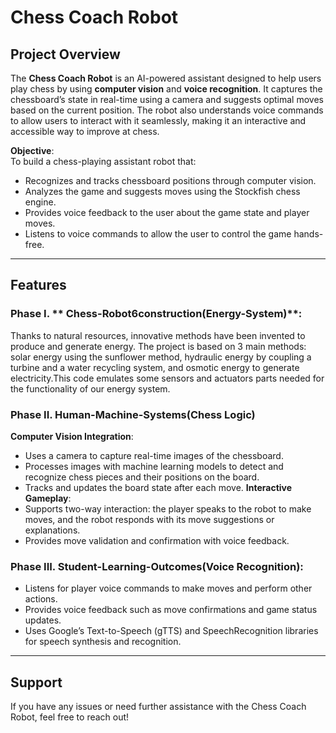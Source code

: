 # Chess Coach Robot

## Project Overview

The **Chess Coach Robot** is an AI-powered assistant designed to help users play chess by using **computer vision** and **voice recognition**. It captures the chessboard’s state in real-time using a camera and suggests optimal moves based on the current position. The robot also understands voice commands to allow users to interact with it seamlessly, making it an interactive and accessible way to improve at chess.

**Objective**:  
To build a chess-playing assistant robot that:
- Recognizes and tracks chessboard positions through computer vision.
- Analyzes the game and suggests moves using the Stockfish chess engine.
- Provides voice feedback to the user about the game state and player moves.
- Listens to voice commands to allow the user to control the game hands-free.

---

## Features

### Phase I. ** Chess-Robot6construction(Energy-System)**:

Thanks to natural resources, innovative methods have been invented to produce and generate energy. The project is based on 3 main methods: solar energy using the sunflower method, hydraulic energy by coupling a turbine and a water recycling system, and osmotic energy to generate electricity.This code emulates some sensors and actuators parts needed for the functionality of our energy system. 


### Phase II. **Human-Machine-Systems(Chess Logic)**
**Computer Vision Integration**:
- Uses a camera to capture real-time images of the chessboard.
- Processes images with machine learning models to detect and recognize chess pieces and their positions on the board.
- Tracks and updates the board state after each move.
**Interactive Gameplay**:
- Supports two-way interaction: the player speaks to the robot to make moves, and the robot responds with its move suggestions or explanations.
- Provides move validation and confirmation with voice feedback.


### Phase III. **Student-Learning-Outcomes(Voice Recognition)**:
- Listens for player voice commands to make moves and perform other actions.
- Provides voice feedback such as move confirmations and game status updates.
- Uses Google’s Text-to-Speech (gTTS) and SpeechRecognition libraries for speech synthesis and recognition.


---
## Support

If you have any issues or need further assistance with the Chess Coach Robot, feel free to reach out!

